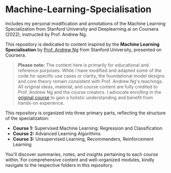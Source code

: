# Machine-Learning-Specialisation
Includes my personal modification and annotations of the Machine Learning Specialization from Stanford University and Deeplearning.ai on Coursera (2022), instructed by Prof. Andrew Ng.

This repository is dedicated to content inspired by the **Machine Learning Specialisation** by [Prof. Andrew Ng](https://www.coursera.org/instructor/andrewng) from Stanford University, presented on Coursera.

> **Please note:** The content here is primarily for educational and reference purposes. While I have modified and adapted some of the code for specific use cases or clarity, the foundational model designs and core theory remain consistent with Prof. Andrew Ng's teachings. All original ideas, material, and course content are fully credited to Prof. Andrew Ng and the course creators. I advocate enrolling in the [original course](https://www.coursera.org/specializations/machine-learning-introduction) to gain a holistic understanding and benefit from hands-on experience.

This repository is organized into three primary parts, reflecting the structure of the specialization:

- **Course 1:** Supervised Machine Learning: Regression and Classification
- **Course 2:** Advanced Learning Algorithms
- **Course 3:** Unsupervised Learning, Recommenders, Reinforcement Learning 

You'll discover summaries, notes, and insights pertaining to each course within. For comprehensive content and well-organized modules, kindly navigate to the respective folders in this repository.
